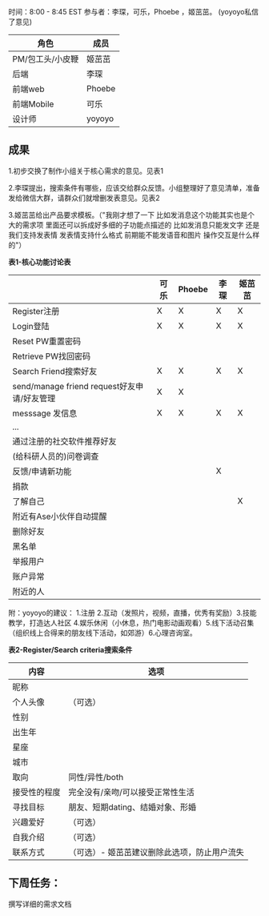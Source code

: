 时间：8:00 - 8:45 EST
参与者：李琛，可乐，Phoebe ，姬茁茁。 (yoyoyo私信了意见)

|角色|成员|
|----|----|
|PM/包工头/小皮鞭|姬茁茁|
|后端|李琛|
|前端web|Phoebe|
|前端Mobile|可乐|
|设计师|yoyoyo|

## 成果
1.初步交换了制作小组关于核心需求的意见。见表1

2.李琛提出，搜索条件有哪些，应该交给群众反馈。小组整理好了意见清单，准备发给微信大群，请群众们就增删发表意见。见表2

3.姬茁茁给出产品要求模板。（"我刚才想了一下 比如发消息这个功能其实也是个大的需求项 里面还可以拆成好多细的子功能点描述的 比如发消息只能发文字 还是我们支持发表情 发表情支持什么格式 前期能不能发语音和图片 操作交互是什么样的"）


**表1-核心功能讨论表**

|    |可乐|	Phoebe|	李琛|	姬茁茁|
|----|----|----|----|----|
|Register注册|X|X|X|X||
|Login登陆	|X|X|X|X|	
|Reset PW重置密码	| | | | |					
|Retrieve PW找回密码| | | | |						
|Search Friend搜索好友|X|X|X|X|	
|send/manage friend request好友申请/好友管理|X|X| | |	
|messsage 发信息|X|X|X|X|	
|...					
|通过注册的社交软件推荐好友					
|(给科研人员的)问卷调查					|
|反馈/申请新功能| | |X| |			
|捐款					
|了解自己| | ||X|		
|附近有Ase小伙伴自动提醒|
|删除好友|
|黑名单|
|举报用户|
|账户异常|
|附近的人|


附：yoyoyo的建议：
1.注册 2.互动（发照片，视频，直播，优秀有奖励）3.技能教学，打造达人社区 4.娱乐休闲（小休息，热门电影动画观看）5.线下活动召集（组织线上合得来的朋友线下活动，如郊游）6.心理咨询室。

**表2-Register/Search criteria搜索条件**

|内容|选项|
|----|----|
|昵称||
|个人头像|（可选）|
|性别||
|出生年||
|星座||
|城市||
|取向|同性/异性/both|
|接受性的程度|完全没有/亲吻/可以接受正常性生活|
|寻找目标|朋友、短期dating、结婚对象、形婚|
|兴趣爱好|（可选）|
|自我介绍|（可选）|
|联系方式|（可选）- 姬茁茁建议删除此选项，防止用户流失|

## 下周任务：
撰写详细的需求文档
